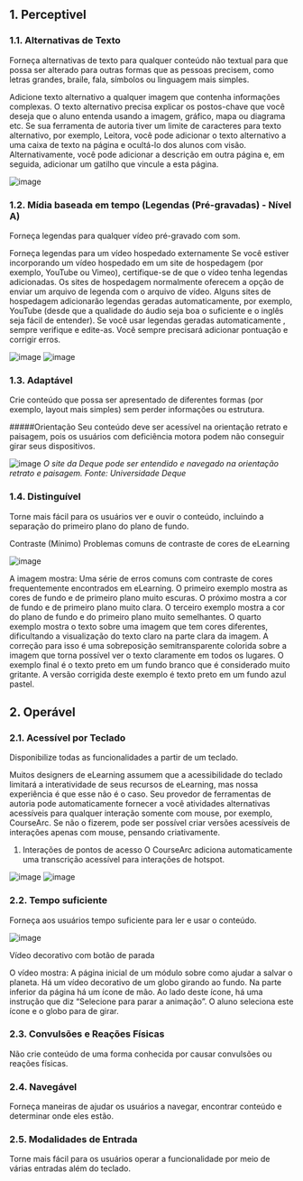 ## 1. Perceptivel

### 1.1. Alternativas de Texto

Forneça alternativas de texto para qualquer conteúdo não textual para que possa ser alterado para outras formas que as pessoas precisem, como letras grandes, braile, fala, símbolos ou linguagem mais simples.

Adicione texto alternativo a qualquer imagem que contenha informações complexas. O texto alternativo precisa explicar os postos-chave que você deseja que o aluno entenda usando a imagem, gráfico, mapa ou diagrama etc. Se sua ferramenta de autoria tiver um limite de caracteres para texto alternativo, por exemplo, Leitora, você pode adicionar o texto alternativo a uma caixa de texto na página e ocultá-lo dos alunos com visão. Alternativamente, você pode adicionar a descrição em outra página e, em seguida, adicionar um gatilho que vincule a esta página.

![image](pictures\Imagem1.png)

### 1.2. Mídia baseada em tempo (Legendas (Pré-gravadas) - Nível A)

Forneça legendas para qualquer vídeo pré-gravado com som.

Forneça legendas para um vídeo hospedado externamente
Se você estiver incorporando um vídeo hospedado em um site de hospedagem (por exemplo, YouTube ou Vimeo), certifique-se de que o vídeo tenha legendas adicionadas. Os sites de hospedagem normalmente oferecem a opção de enviar um arquivo de legenda com o arquivo de vídeo. Alguns sites de hospedagem adicionarão legendas geradas automaticamente, por exemplo, YouTube (desde que a qualidade do áudio seja boa o suficiente e o inglês seja fácil de entender). Se você usar legendas geradas automaticamente , sempre verifique e edite-as. Você sempre precisará adicionar pontuação e corrigir erros.

![image](pictures\Imagem2.png)
![image](pictures\Imagem3.png)

### 1.3. Adaptável

Crie conteúdo que possa ser apresentado de diferentes formas (por exemplo, layout mais simples) sem perder informações ou estrutura.

#####Orientação
Seu conteúdo deve ser acessível na orientação retrato e paisagem, pois os usuários com deficiência motora podem não conseguir girar seus dispositivos.

![image](pictures\Imagem4.png)
_O site da Deque pode ser entendido e navegado na orientação retrato e paisagem. Fonte: Universidade Deque_

### 1.4. Distinguível

Torne mais fácil para os usuários ver e ouvir o conteúdo, incluindo a separação do primeiro plano do plano de fundo.

Contraste (Mínimo)
Problemas comuns de contraste de cores de eLearning

![image](pictures\Imagem5.png)

A imagem mostra:
Uma série de erros comuns com contraste de cores frequentemente encontrados em eLearning. O primeiro exemplo mostra as cores de fundo e de primeiro plano muito escuras. O próximo mostra a cor de fundo e de primeiro plano muito clara. O terceiro exemplo mostra a cor do plano de fundo e do primeiro plano muito semelhantes. O quarto exemplo mostra o texto sobre uma imagem que tem cores diferentes, dificultando a visualização do texto claro na parte clara da imagem. A correção para isso é uma sobreposição semitransparente colorida sobre a imagem que torna possível ver o texto claramente em todos os lugares. O exemplo final é o texto preto em um fundo branco que é considerado muito gritante. A versão corrigida deste exemplo é texto preto em um fundo azul pastel.

## 2. Operável

### 2.1. Acessível por Teclado

Disponibilize todas as funcionalidades a partir de um teclado.

Muitos designers de eLearning assumem que a acessibilidade do teclado limitará a interatividade de seus recursos de eLearning, mas nossa experiência é que esse não é o caso. Seu provedor de ferramentas de autoria pode automaticamente fornecer a você atividades alternativas acessíveis para qualquer interação somente com mouse, por exemplo, CourseArc. Se não o fizerem, pode ser possível criar versões acessíveis de interações apenas com mouse, pensando criativamente.

1. Interações de pontos de acesso
   O CourseArc adiciona automaticamente uma transcrição acessível para interações de hotspot.

![image](pictures\Imagem6.png)
![image](pictures\Imagem7.png)

### 2.2. Tempo suficiente

Forneça aos usuários tempo suficiente para ler e usar o conteúdo.

![image](pictures\Imagem8.png)

Vídeo decorativo com botão de parada

O vídeo mostra:
A página inicial de um módulo sobre como ajudar a salvar o planeta. Há um vídeo decorativo de um globo girando ao fundo. Na parte inferior da página há um ícone de mão. Ao lado deste ícone, há uma instrução que diz “Selecione para parar a animação”. O aluno seleciona este ícone e o globo para de girar.

### 2.3. Convulsões e Reações Físicas

Não crie conteúdo de uma forma conhecida por causar convulsões ou reações físicas.

### 2.4. Navegável

Forneça maneiras de ajudar os usuários a navegar, encontrar conteúdo e determinar onde eles estão.

### 2.5. Modalidades de Entrada

Torne mais fácil para os usuários operar a funcionalidade por meio de várias entradas além do teclado.

